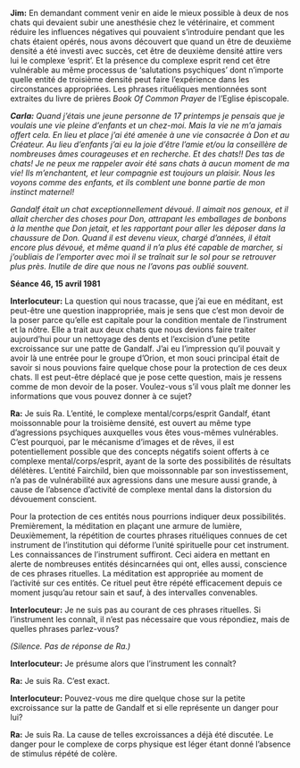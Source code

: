 <p><strong>Jim:</strong> En demandant comment venir en aide le mieux possible à deux de nos chats qui devaient subir une anesthésie chez le vétérinaire, et comment réduire les influences négatives qui pouvaient s’introduire pendant que les chats étaient opérés, nous avons découvert que quand un être de deuxième densité a été investi avec succès, cet être de deuxième densité attire vers lui le complexe ‘esprit’. Et la présence du complexe esprit rend cet être vulnérable au même processus de ‘salutations psychiques’ dont n’importe quelle entité de troisième densité peut faire l’expérience dans les circonstances appropriées. Les phrases rituéliques mentionnées sont extraites du livre de prières <em>Book Of Common Prayer</em> de l’Eglise épiscopale.</p>
<p><em><strong>Carla:</strong> Quand j’étais une jeune personne de 17 printemps je pensais que je voulais une vie pleine d’enfants et un chez-moi. Mais la vie ne m’a jamais offert cela. En lieu et place j’ai été amenée à une vie consacrée à Don et au Créateur. Au lieu d’enfants j’ai eu la joie d’être l’amie et/ou la conseillère de nombreuses âmes courageuses et en recherche. Et des chats!! Des tas de chats! Je ne peux me rappeler avoir été sans chats à aucun moment de ma vie! Ils m’enchantent, et leur compagnie est toujours un plaisir. Nous les voyons comme des enfants, et ils comblent une bonne partie de mon instinct maternel!</em></p>
<p><em>Gandalf était un chat exceptionnellement dévoué. Il aimait nos genoux, et il allait chercher des choses pour Don, attrapant les emballages de bonbons à la menthe que Don jetait, et les rapportant pour aller les déposer dans la chaussure de Don. Quand il est devenu vieux, chargé d’années, il était encore plus dévoué, et même quand il n’a plus été capable de marcher, si j’oubliais de l’emporter avec moi il se traînait sur le sol pour se retrouver plus près. Inutile de dire que nous ne l’avons pas oublié souvent.</em></p>
<p><strong>Séance 46, 15 avril 1981</strong></p>
<p><strong>Interlocuteur:</strong> La question qui nous tracasse, que j’ai eue en méditant, est peut-être une question inappropriée, mais je sens que c’est mon devoir de la poser parce qu’elle est capitale pour la condition mentale de l’instrument et la nôtre. Elle a trait aux deux chats que nous devions faire traiter aujourd’hui pour un nettoyage des dents et l’excision d’une petite excroissance sur une patte de Gandalf. J’ai eu l’impression qu’il pouvait y avoir là une entrée pour le groupe d’Orion, et mon souci principal était de savoir si nous pouvions faire quelque chose pour la protection de ces deux chats. Il est peut-être déplacé que je pose cette question, mais je ressens comme de mon devoir de la poser. Voulez-vous s’il vous plaît me donner les informations que vous pouvez donner à ce sujet?</p>
<p><strong>Ra:</strong> Je suis Ra. L’entité, le complexe mental/corps/esprit Gandalf, étant moissonnable pour la troisième densité, est ouvert au même type d’agressions psychiques auxquelles vous êtes vous-mêmes vulnérables. C’est pourquoi, par le mécanisme d’images et de rêves, il est potentiellement possible que des concepts négatifs soient offerts à ce complexe mental/corps/esprit, ayant de la sorte des possibilités de résultats délétères. L’entité Fairchild, bien que moissonnable par son investissement, n’a pas de vulnérabilité aux agressions dans une mesure aussi grande, à cause de l’absence d’activité de complexe mental dans la distorsion du dévouement conscient.</p>
<p>Pour la protection de ces entités nous pourrions indiquer deux possibilités. Premièrement, la méditation en plaçant une armure de lumière, Deuxièmement, la répétition de courtes phrases rituéliques connues de cet instrument de l’institution qui déforme l’unité spirituelle pour cet instrument. Les connaissances de l’instrument suffiront. Ceci aidera en mettant en alerte de nombreuses entités désincarnées qui ont, elles aussi, conscience de ces phrases rituelles. La méditation est appropriée au moment de l’activité sur ces entités. Ce rituel peut être répété efficacement depuis ce moment jusqu’au retour sain et sauf, à des intervalles convenables.</p>
<p><strong>Interlocuteur:</strong> Je ne suis pas au courant de ces phrases rituelles. Si l’instrument les connaît, il n’est pas nécessaire que vous répondiez, mais de quelles phrases parlez-vous?</p>
<p><em>(Silence. Pas de réponse de Ra.)</em></p>
<p><strong>Interlocuteur:</strong> Je présume alors que l’instrument les connaît?</p>
<p><strong>Ra:</strong> Je suis Ra. C’est exact.</p>
<p><strong>Interlocuteur:</strong> Pouvez-vous me dire quelque chose sur la petite excroissance sur la patte de Gandalf et si elle représente un danger pour lui?</p>
<p><strong>Ra:</strong> Je suis Ra. La cause de telles excroissances a déjà été discutée. Le danger pour le complexe de corps physique est léger étant donné l’absence de stimulus répété de colère.</p>